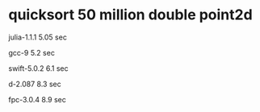 quicksort 50 million double point2d
====================================

julia-1.1.1  5.05 sec

gcc-9 5.2 sec

swift-5.0.2  6.1 sec

d-2.087  8.3 sec

fpc-3.0.4  8.9 sec
